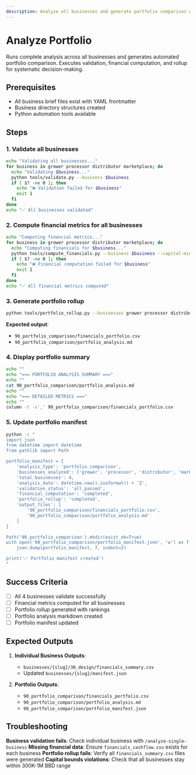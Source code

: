 ```yaml
---
description: Analyze all businesses and generate portfolio comparison with automated rollup
---
```


# Analyze Portfolio

Runs complete analysis across all businesses and generates automated portfolio comparison. Executes validation, financial computation, and rollup for systematic decision-making.

## Prerequisites

- All business brief files exist with YAML frontmatter
- Business directory structures created
- Python automation tools available

## Steps

### 1. Validate all businesses

```bash
echo "Validating all businesses..."
for business in grower processor distributor marketplace; do
  echo "Validating $business..."
  python tools/validate.py --business $business
  if [ $? -ne 0 ]; then
    echo "❌ Validation failed for $business"
    exit 1
  fi
done
echo "✅ All businesses validated"
```

### 2. Compute financial metrics for all businesses

```bash
echo "Computing financial metrics..."
for business in grower processor distributor marketplace; do
  echo "Computing financials for $business..."
  python tools/compute_financials.py --business $business --capital-min 300000 --capital-max 1000000 --discount-rate 0.15
  if [ $? -ne 0 ]; then
    echo "❌ Financial computation failed for $business"
    exit 1
  fi
done
echo "✅ All financial metrics computed"
```

### 3. Generate portfolio rollup

```bash
python tools/portfolio_rollup.py --businesses grower processor distributor marketplace
```

**Expected output**:
- `90_portfolio_comparison/financials_portfolio.csv`
- `90_portfolio_comparison/portfolio_analysis.md`

### 4. Display portfolio summary

```bash
echo ""
echo "=== PORTFOLIO ANALYSIS SUMMARY ==="
echo ""
cat 90_portfolio_comparison/portfolio_analysis.md
echo ""
echo "=== DETAILED METRICS ==="
echo ""
column -t -s',' 90_portfolio_comparison/financials_portfolio.csv
```

### 5. Update portfolio manifest

```bash
python -c "
import json
from datetime import datetime
from pathlib import Path

portfolio_manifest = {
    'analysis_type': 'portfolio_comparison',
    'businesses_analyzed': ['grower', 'processor', 'distributor', 'marketplace'],
    'total_businesses': 4,
    'analysis_date': datetime.now().isoformat() + 'Z',
    'validation_status': 'all_passed',
    'financial_computation': 'completed',
    'portfolio_rollup': 'completed',
    'output_files': [
        '90_portfolio_comparison/financials_portfolio.csv',
        '90_portfolio_comparison/portfolio_analysis.md'
    ]
}

Path('90_portfolio_comparison').mkdir(exist_ok=True)
with open('90_portfolio_comparison/portfolio_manifest.json', 'w') as f:
    json.dump(portfolio_manifest, f, indent=2)

print('✅ Portfolio manifest created')
"
```

## Success Criteria

- [ ] All 4 businesses validate successfully
- [ ] Financial metrics computed for all businesses
- [ ] Portfolio rollup generated with rankings
- [ ] Portfolio analysis markdown created
- [ ] Portfolio manifest updated

## Expected Outputs

1. **Individual Business Outputs**:
   - `businesses/{slug}/30_design/financials_summary.csv`
   - Updated `businesses/{slug}/manifest.json`

2. **Portfolio Outputs**:
   - `90_portfolio_comparison/financials_portfolio.csv`
   - `90_portfolio_comparison/portfolio_analysis.md`
   - `90_portfolio_comparison/portfolio_manifest.json`

## Troubleshooting

**Business validation fails**: Check individual business with `/analyze-single-business`
**Missing financial data**: Ensure `financials_cashflow.csv` exists for each business
**Portfolio rollup fails**: Verify all `financials_summary.csv` files were generated
**Capital bounds violations**: Check that all businesses stay within 300K-1M BBD range
